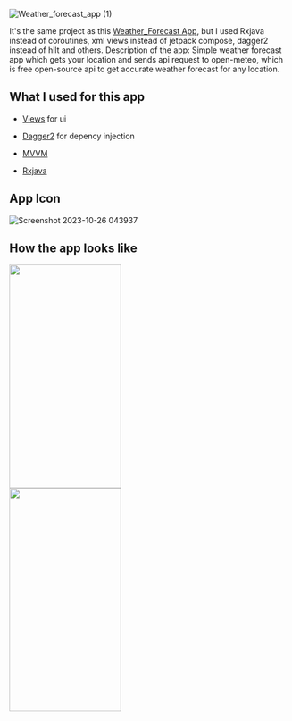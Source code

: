 ![Weather_forecast_app (1)](https://github.com/Kostahe/Weather_Forecast/assets/113007546/c420c213-693a-4241-ae58-a09b717abbcb)
<p>It's the same project as this <a href="https://github.com/Kostahe/Weather_Forecast">Weather_Forecast App</a>, but I used Rxjava instead of coroutines, xml views instead of jetpack compose, dagger2 instead of hilt and others. Description of the app: Simple weather forecast app which gets your location and sends api request to open-meteo, which is free open-source api to get accurate weather forecast for any location.</p>

## What I used for this app
* <p><a href="https://developer.android.com/develop/ui/views/layout/declaring-layout">Views</a> for ui </p>
* <p><a href="https://dagger.dev/">Dagger2</a> for depency injection</p>
* <p><a href="https://en.wikipedia.org/wiki/Model%E2%80%93view%E2%80%93viewmodel">MVVM</p>
* <p><a href="https://github.com/ReactiveX/RxJava">Rxjava</a>
## App Icon
![Screenshot 2023-10-26 043937](https://github.com/Kostahe/Weather_Forecast/assets/113007546/053e0a45-98c4-40fa-9e9a-7de0b2fe17cb)
## How the app looks like
<img src="https://github.com/Kostahe/WeatherForecast_Rxjava_Dagger2/assets/113007546/2b6813a5-5521-4e4d-883c-5cc10a686524" data-canonical-src="https://gyazo.com/eb5c5741b6a9a16c692170a41a49c858.png" width="200" height="400" />
<br>
<img src="https://github.com/Kostahe/WeatherForecast_Rxjava_Dagger2/assets/113007546/7920ca0f-8a3c-40f2-b5fd-c24e507b5653" data-canonical-src="https://gyazo.com/eb5c5741b6a9a16c692170a41a49c858.png" width="200" height="400" />
